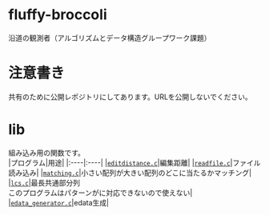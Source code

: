 # fluffy-broccoli
沿道の観測者（アルゴリズムとデータ構造グループワーク課題）

# 注意書き
共有のために公開レポジトリにしてあります。URLを公開しないでください。

# lib
組み込み用の関数です。  
|プログラム|用途|
|:----|:----|
|[`editdistance.c`](lib/editdistance.c)|編集距離|
|[`readfile.c`](lib/readfile.c)|ファイル読み込み|
|[`matching.c`](lib/matching.c)|小さい配列が大きい配列のどこに当たるかマッチング|
|[`lcs.c`](lib/lcs.c)|最長共通部分列<br>このプログラムはパターンがに対応できないので使えない|
|[`edata_generator.c`](lib/edata_generator.c)|edata生成|
